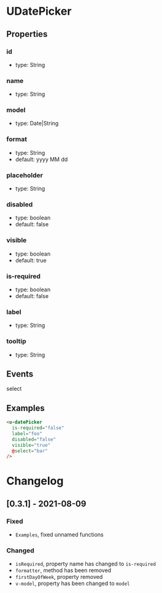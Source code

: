 # UDatePicker

## Properties

### id

- type: String

### name

- type: String

### model

- type: Date|String

### format

- type: String
- default: yyyy MM dd

### placeholder

- type: String

### disabled

- type: boolean
- default: false

### visible

- type: boolean
- default: true

### is-required

- type: boolean
- default: false

### label

- type: String

### tooltip

- type: String

## Events

select

## Examples

```html
<u-datePicker
  is-required="false"
  label="foo"
  disabled="false"
  visible="true"
  @select="bar"
/>
```

# Changelog

## [0.3.1] - 2021-08-09

### Fixed

- `Examples`, fixed unnamed functions

### Changed

- `isRequired`, property name has changed to `is-required`
- `formatter`, method has been removed
- `firstDayOfWeek`, property removed
- `v-model`, property has been changed to `model`
